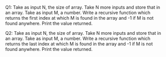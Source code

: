 Q1: Take as input N, the size of array. Take N more inputs and store that in an array.
Take as input M, a number. Write a recursive function which returns the first index
at which M is found in the array and -1 if M is not found anywhere. Print the value
returned.

Q2: Take as input N, the size of array. Take N more inputs and store that in an array.
Take as input M, a number. Write a recursive function which returns the last index
at which M is found in the array and -1 if M is not found anywhere. Print the value
returned.